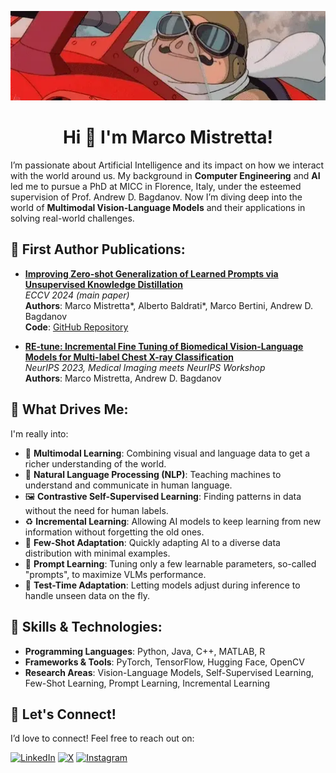 <p align="center">
  <img src="gif.webp" alt="Banner" width="1024"/>
</p>

<h1 align="center">Hi 👋 I'm Marco Mistretta!</h1>

I’m passionate about Artificial Intelligence and its impact on how we interact with the world around us. My background in **Computer Engineering** and **AI** led me to pursue a PhD at MICC in Florence, Italy, under the esteemed supervision of Prof. Andrew D. Bagdanov. Now I’m diving deep into the world of **Multimodal Vision-Language Models** and their applications in solving real-world challenges.

## 🥇 First Author Publications:

- [**Improving Zero-shot Generalization of Learned Prompts via Unsupervised Knowledge Distillation**](https://arxiv.org/abs/2407.03056)  
  *ECCV 2024 (main paper)*  
  **Authors**: Marco Mistretta*, Alberto Baldrati*, Marco Bertini, Andrew D. Bagdanov  
  **Code**: [GitHub Repository](https://github.com/miccunifi/KDPL)

- [**RE-tune: Incremental Fine Tuning of Biomedical Vision-Language Models for Multi-label Chest X-ray Classification**](https://arxiv.org/abs/2410.17827)  
  *NeurIPS 2023, Medical Imaging meets NeurIPS Workshop*  
  **Authors**: Marco Mistretta, Andrew D. Bagdanov

## 🌟 What Drives Me:
I'm really into:
- 🧠 **Multimodal Learning**: Combining visual and language data to get a richer understanding of the world.
- 💬 **Natural Language Processing (NLP)**: Teaching machines to understand and communicate in human language.
- 🖼️ **Contrastive Self-Supervised Learning**: Finding patterns in data without the need for human labels.
- ♻️ **Incremental Learning**: Allowing AI models to keep learning from new information without forgetting the old ones.
- 🎯 **Few-Shot Adaptation**: Quickly adapting AI to a diverse data distribution with minimal examples.
- 📝 **Prompt Learning**: Tuning only a few learnable parameters, so-called "prompts", to maximize VLMs performance.
- 🚀 **Test-Time Adaptation**: Letting models adjust during inference to handle unseen data on the fly.

## 🚀 Skills & Technologies:
- **Programming Languages**: Python, Java, C++, MATLAB, R
- **Frameworks & Tools**: PyTorch, TensorFlow, Hugging Face, OpenCV
- **Research Areas**: Vision-Language Models, Self-Supervised Learning, Few-Shot Learning, Prompt Learning, Incremental Learning

## 🔗 Let's Connect!
I’d love to connect! Feel free to reach out on:

<a href="https://www.linkedin.com/in/marco-mistretta-0b02a021a" target="_blank"><img alt="LinkedIn" src="https://img.shields.io/badge/linkedin-%230A66C2.svg?&style=for-the-badge&logo=linkedin&logoColor=white" /></a>
<a href="https://twitter.com/mistretta_marco" target="_blank"><img alt="X" src="https://img.shields.io/badge/X-%23000000.svg?&style=for-the-badge&logo=x&logoColor=white" /></a>
<a href="https://instagram.com/marcomistre99" target="_blank"><img alt="Instagram" src="https://img.shields.io/badge/instagram-%235E30BF.svg?&style=for-the-badge&logo=instagram&logoColor=white" /></a>

